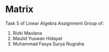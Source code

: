 # Matrix
Task 5 of Linear Algebra Assignment
Group of:
1. Rizki Maulana
2. Maulid Yuswan Hidayat
3. Muhammad Fasya Surya Nugraha
